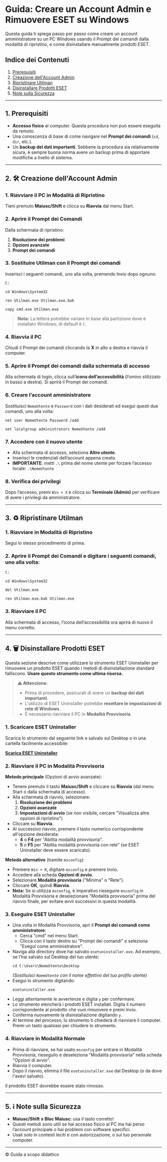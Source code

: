 # Guida: Creare un Account Admin e Rimuovere ESET su Windows

Questa guida ti spiega passo per passo come creare un account amministratore su un PC Windows usando il Prompt dei comandi dalla modalità di ripristino, e come disinstallare manualmente prodotti ESET.

## Indice dei Contenuti
1. [Prerequisiti](#1-prerequisiti)
2. [Creazione dell'Account Admin](#2-creazione-dellaccount-admin)
3. [Ripristinare Utilman](#3-ripristinare-utilman)
4. [Disinstallare Prodotti ESET](#4-disinstallare-prodotti-eset)
5. [Note sulla Sicurezza](#5-note-sulla-sicurezza)

---

## 1. Prerequisiti
- **Accesso fisico** al computer. Questa procedura non può essere eseguita da remoto.
- Una conoscenza di base di come navigare nel **Prompt dei comandi** (`cd`, `dir`, etc.).
- Un **backup dei dati importanti**. Sebbene la procedura sia relativamente sicura, è sempre buona norma avere un backup prima di apportare modifiche a livello di sistema.

---

## 2. 🛠️ Creazione dell'Account Admin

### 1. Riavviare il PC in Modalità di Ripristino
Tieni premuto **Maiusc/Shift** e clicca su **Riavvia** dal menu Start.

### 2. Aprire il Prompt dei Comandi
Dalla schermata di ripristino:
1. **Risoluzione dei problemi**
2. **Opzioni avanzate**
3. **Prompt dei comandi**

### 3. Sostituire Utilman con il Prompt dei comandi
Inserisci i seguenti comandi, uno alla volta, premendo Invio dopo ognuno:

```
C:
```
```
cd Windows\System32
```
```
ren Utilman.exe Utilman.exe.bak
```
```
copy cmd.exe Utilman.exe
```
> **Nota:** La lettera potrebbe variare in base alla partizione dove è installato Windows; di default è `C`.

### 4. Riavvia il PC
Chiudi il Prompt dei comandi cliccando la **X** in alto a destra e riavvia il computer.

### 5. Aprire il Prompt dei comandi dalla schermata di accesso
Alla schermata di login, clicca sull’**icona dell’accessibilità** (l’omino stilizzato in basso a destra). Si aprirà il Prompt dei comandi.

### 6. Creare l’account amministratore
Sostituisci `NomeUtente` e `Password` con i dati desiderati ed esegui questi due comandi, uno alla volta:

```
net user NomeUtente Password /add
```
```
net localgroup administrators NomeUtente /add
```

### 7. Accedere con il nuovo utente
- Alla schermata di accesso, seleziona **Altro utente**.
- Inserisci le credenziali dell’account appena creato.
- **IMPORTANTE**: metti `.\` prima del nome utente per forzare l’accesso locale: `.\NomeUtente`

### 8. Verifica dei privilegi
Dopo l’accesso, premi `Win + X` e clicca su **Terminale (Admin)** per verificare di avere i privilegi da amministratore.

---

## 3. ♻️ Ripristinare Utilman

### 1. Riavviare in Modalità di Ripristino
Segui lo stesso procedimento di prima.

### 2. Aprire il Prompt dei Comandi e digitare i seguenti comandi, uno alla volta:
```
C:
```
```
cd Windows\System32
```
```
del Utilman.exe
```
```
ren Utilman.exe.bak Utilman.exe
```

### 3. Riavviare il PC
Alla schermata di accesso, l’icona dell’accessibilità ora aprirà di nuovo il menu corretto.

---

## 4. 🗑️ Disinstallare Prodotti ESET

Questa sezione descrive come utilizzare lo strumento ESET Uninstaller per rimuovere un prodotto ESET quando i metodi di disinstallazione standard falliscono. **Usare questo strumento come ultima risorsa.**

> **⚠️ Attenzione:**
> - Prima di procedere, assicurati di avere un **backup dei dati importanti**.
> - L'utilizzo di ESET Uninstaller potrebbe **resettare le impostazioni di rete di Windows**.
> - È necessario riavviare il PC in **Modalità Provvisoria**.

### 1. Scaricare ESET Uninstaller
Scarica lo strumento dal seguente link e salvalo sul Desktop o in una cartella facilmente accessibile:

[**Scarica ESET Uninstaller**](https://download.eset.com/com/eset/tools/installers/eset_apps_remover/latest/esetuninstaller.exe)

### 2. Riavviare il PC in Modalità Provvisoria
**Metodo principale** (Opzioni di avvio avanzate):
- Tenere premuto il tasto **Maiusc/Shift** e cliccare su **Riavvia** (dal menu Start o dalla schermata di accesso).
- Alla schermata di riavvio, selezionare:
  1. **Risoluzione dei problemi**
  2. **Opzioni avanzate**
  3. **Impostazioni di avvio** (se non visibile, cercare "Visualizza altre opzioni di ripristino")
- Cliccare su **Riavvia**.
- Al successivo riavvio, premere il tasto numerico corrispondente all'opzione desiderata:
  - **4** o **F4** per "Abilita modalità provvisoria".
  - **5** o **F5** per "Abilita modalità provvisoria con rete" (se ESET Uninstaller deve essere scaricato).

**Metodo alternativo** (tramite `msconfig`):
- Premere `Win + R`, digitare `msconfig` e premere Invio.
- Accedere alla scheda **Opzioni di avvio**.
- Selezionare **Modalità provvisoria** ("Minima" o "Rete").
- Cliccare **OK**, quindi **Riavvia**.
- **Nota:** Se si utilizza `msconfig`, è imperativo rieseguire `msconfig` in Modalità Provvisoria e deselezionare "Modalità provvisoria" prima del riavvio finale, per evitare avvii successivi in questa modalità.

### 3. Eseguire ESET Uninstaller
- Una volta in Modalità Provvisoria, apri il **Prompt dei comandi come amministratore**:
  - Cerca "cmd" nel menu Start.
  - Clicca con il tasto destro su "Prompt dei comandi" e seleziona "Esegui come amministratore".
- Naviga alla directory dove hai salvato `esetuninstaller.exe`. Ad esempio, se l'hai salvato sul Desktop del tuo utente:
  ```
  cd C:\Users\NomeUtente\Desktop
  ```
  *(Sostituisci `NomeUtente` con il nome effettivo del tuo profilo utente)*
- Esegui lo strumento digitando:
  ```
  esetuninstaller.exe
  ```
- Leggi attentamente le avvertenze e digita `y` per confermare.
- Lo strumento elencherà i prodotti ESET installati. Digita il numero corrispondente al prodotto che vuoi rimuovere e premi Invio.
- Conferma nuovamente la disinstallazione digitando `y`.
- Al termine del processo, lo strumento ti chiederà di riavviare il computer. Premi un tasto qualsiasi per chiudere lo strumento.

### 4. Riavviare in Modalità Normale
- Prima di riavviare, se hai usato `msconfig` per entrare in Modalità Provvisoria, rieseguilo e deseleziona "Modalità provvisoria" nella scheda "Opzioni di avvio".
- Riavvia il computer.
- Dopo il riavvio, elimina il file `esetuninstaller.exe` dal Desktop (o da dove l'avevi salvato).

Il prodotto ESET dovrebbe essere stato rimosso.

---

## 5. ℹ️ Note sulla Sicurezza
- **Maiusc/Shift ≠ Bloc Maiusc**: usa il tasto corretto!
- Questi metodi sono utili se hai accesso fisico al PC ma hai perso l’account principale o hai problemi con software specifici.
- Usali solo in contesti leciti e con autorizzazione, o sul tuo personale computer.

---
© Guida a scopo didattico

